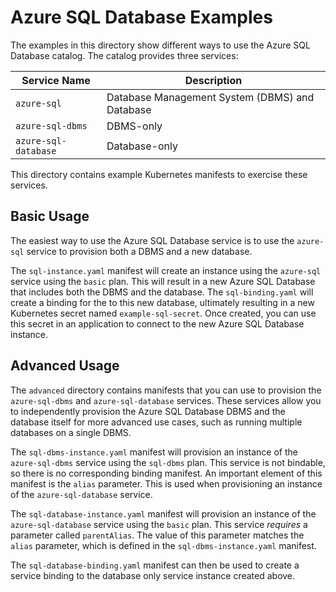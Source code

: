 # Azure SQL Database Examples

The examples in this directory show different ways to use the Azure SQL Database catalog. The catalog provides three services:

| Service Name | Description |
|--------------|-------------|
| `azure-sql` | Database Management System (DBMS) and Database |
| `azure-sql-dbms` |  DBMS-only |
| `azure-sql-database` |  Database-only |

This directory contains example Kubernetes manifests to exercise these services.

## Basic Usage

The easiest way to use the Azure SQL Database service is to use the `azure-sql` service to provision both a DBMS and a new database.

The `sql-instance.yaml` manifest will create an instance using the `azure-sql` service using the `basic` plan. This will result in a new Azure SQL Database that includes both the DBMS and the database. The `sql-binding.yaml` will create a binding for the to this new database, ultimately resulting in a new Kubernetes secret named `example-sql-secret`. Once created, you can use this secret in an application to connect to the new Azure SQL Database instance.

## Advanced Usage

The `advanced` directory contains manifests that you can use to provision the `azure-sql-dbms` and `azure-sql-database` services. These services allow you to independently provision the Azure SQL Database DBMS and the database itself for more advanced use cases, such as running multiple databases on a single DBMS.

The `sql-dbms-instance.yaml` manifest will provision an instance of the `azure-sql-dbms` service using the `sql-dbms` plan. This service is not bindable, so there is no corresponding binding manifest. An important element of this manifest is the `alias` parameter. This is used when provisioning an instance of the `azure-sql-database` service.

The `sql-database-instance.yaml` manifest will provision an instance of the `azure-sql-database` service using the `basic` plan. This service *requires* a parameter called `parentAlias`. The value of this parameter matches the `alias` parameter,  which is defined in the `sql-dbms-instance.yaml` manifest.

The `sql-database-binding.yaml` manifest can then be used to create a service binding to the database only service instance created above.
